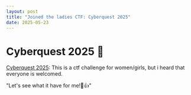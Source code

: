 ```yaml
---
layout: post
title: "Joined the ladies CTF: Cyberquest 2025"
date: 2025-05-23
---
```


# Cyberquest 2025 🚩
[Cyberquest 2025](https://app.ctfroom.com/event/cyberquest_2025_682215d1646b1): This is a ctf challenge for women/girls, but i heard that everyone is welcomed.

"Let's see what it have for me!🙂👍"